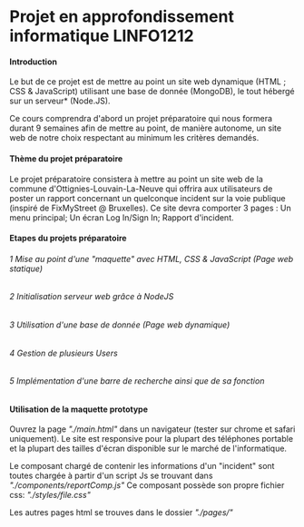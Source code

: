 # Projet en approfondissement informatique LINFO1212

#### Introduction

Le but de ce projet est de mettre au point un site web dynamique (HTML ; CSS & JavaScript) 
utilisant une base de donnée (MongoDB), le tout hébergé sur un serveur* (Node.JS). 

Ce cours comprendra d'abord un projet préparatoire qui nous formera durant 9 semaines afin 
de mettre au point, de manière autonome, un site web de notre choix respectant au minimum 
les critères demandés. 

#### Thème du projet préparatoire

Le projet préparatoire consistera à mettre au point un site web de la commune 
d'Ottignies-Louvain-La-Neuve qui offrira aux utilisateurs de poster un rapport concernant
 un quelconque incident sur la voie publique (inspiré de FixMyStreet @ Bruxelles). 
 Ce site devra comporter 3 pages : Un menu principal; Un écran Log In/Sign In; 
 Rapport d'incident.

#### Etapes du projets préparatoire

###### 1 Mise au point d'une "maquette" avec HTML, CSS & JavaScript  (Page web statique)
###### 2 Initialisation serveur web grâce à NodeJS
###### 3 Utilisation d'une base de donnée    (Page web dynamique)
###### 4 Gestion de plusieurs Users
###### 5 Implémentation d'une barre de recherche ainsi que de sa fonction

#### Utilisation de la maquette prototype
Ouvrez la page *"./main.html"* dans un navigateur (tester sur chrome et safari uniquement).
Le site est responsive pour la plupart des téléphones portable et la plupart des tailles 
d'écran disponible sur le marché de l'informatique.

Le composant chargé de contenir les informations d'un "incident" sont toutes chargée à partir 
d'un script Js se trouvant dans *"./components/reportComp.js"*
Ce composant possède son propre fichier css: *"./styles/file.css"*

Les autres pages html se trouves dans le dossier *"./pages/"*
